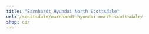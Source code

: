 ```yaml
---
title: "Earnhardt Hyundai North Scottsdale"
url: /scottsdale/earnhardt-hyundai-north-scottsdale/
shop: car
---
```

